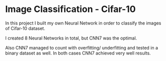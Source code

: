 # Image Classification - Cifar-10

<p> In this project I built my own Neural Network in order to classify the images of Cifar-10 dataset.</p>
<p> I created 8 Neural Networks in total, but CNN7 was the optimal. </p>
<p> Also CNN7 managed to count with overfitting/ underfitting and tested in a binary dataset as well. In both cases CNN7 achieved very well results. </p>
